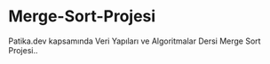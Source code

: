 # Merge-Sort-Projesi
Patika.dev kapsamında Veri Yapıları ve Algoritmalar Dersi Merge Sort Projesi..
